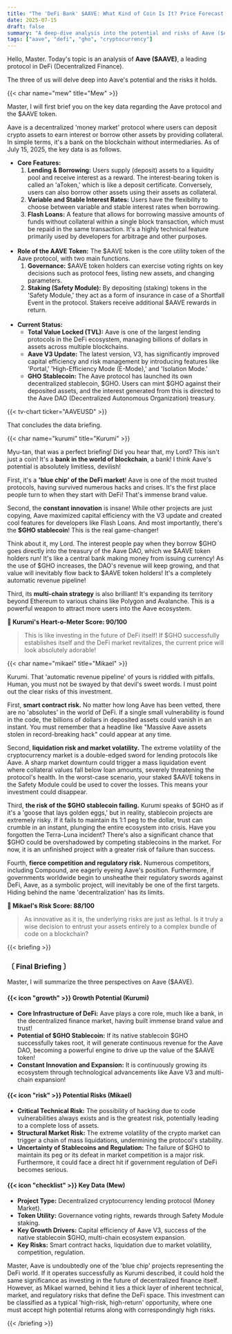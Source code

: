 ```yaml
---
title: "The 'DeFi Bank' $AAVE: What Kind of Coin Is It? Price Forecast and Analysis"
date: 2025-07-15
draft: false
summary: "A deep-dive analysis into the potential and risks of Aave ($AAVE), a leading DeFi lending protocol. Three characters engage in a sharp debate on its growth potential through its native stablecoin $GHO, and key issues like smart contract risks, liquidation, and regulatory challenges."
tags: ["aave", "defi", "gho", "cryptocurrency"]
---
```


<p>Hello, Master. Today's topic is an analysis of <strong>Aave ($AAVE)</strong>, a leading protocol in DeFi (Decentralized Finance).</p>
<p>The three of us will delve deep into Aave's potential and the risks it holds.</p>

{{< char name="mew" title="Mew" >}}
<p>Master, I will first brief you on the key data regarding the Aave protocol and the $AAVE token.</p>
<p>Aave is a decentralized 'money market' protocol where users can deposit crypto assets to earn interest or borrow other assets by providing collateral. In simple terms, it's a bank on the blockchain without intermediaries. As of July 15, 2025, the key data is as follows.</p>
<ul>
    <li><strong>Core Features:</strong>
        <ol>
            <li><strong>Lending & Borrowing:</strong> Users supply (deposit) assets to a liquidity pool and receive interest as a reward. The interest-bearing token is called an 'aToken,' which is like a deposit certificate. Conversely, users can also borrow other assets using their assets as collateral.</li>
            <li><strong>Variable and Stable Interest Rates:</strong> Users have the flexibility to choose between variable and stable interest rates when borrowing.</li>
            <li><strong>Flash Loans:</strong> A feature that allows for borrowing massive amounts of funds without collateral within a single block transaction, which must be repaid in the same transaction. It's a highly technical feature primarily used by developers for arbitrage and other purposes.</li>
        </ol>
    </li><br>
    <li><strong>Role of the AAVE Token:</strong> The $AAVE token is the core utility token of the Aave protocol, with two main functions.
        <ol>
            <li><strong>Governance:</strong> $AAVE token holders can exercise voting rights on key decisions such as protocol fees, listing new assets, and changing parameters.</li>
            <li><strong>Staking (Safety Module):</strong> By depositing (staking) tokens in the 'Safety Module,' they act as a form of insurance in case of a Shortfall Event in the protocol. Stakers receive additional $AAVE rewards in return.</li>
        </ol>
    </li><br>
    <li><strong>Current Status:</strong>
        <ul>
            <li><strong>Total Value Locked (TVL):</strong> Aave is one of the largest lending protocols in the DeFi ecosystem, managing billions of dollars in assets across multiple blockchains.</li>
            <li><strong>Aave V3 Update:</strong> The latest version, V3, has significantly improved capital efficiency and risk management by introducing features like 'Portal,' 'High-Efficiency Mode (E-Mode),' and 'Isolation Mode.'</li>
            <li><strong>GHO Stablecoin:</strong> The Aave protocol has launched its own decentralized stablecoin, $GHO. Users can mint $GHO against their deposited assets, and the interest generated from this is directed to the Aave DAO (Decentralized Autonomous Organization) treasury.</li>
        </ul>
    </li>
</ul>
{{< tv-chart ticker="AAVEUSD" >}}
<p>That concludes the data briefing.</p>

{{< char name="kurumi" title="Kurumi" >}}
<p>Myu-tan, that was a perfect briefing! Did you hear that, my Lord? This isn't just a coin! It's a <strong>bank in the world of blockchain</strong>, a bank! I think Aave's potential is absolutely limitless, devilish!</p>
<p>First, it's a <strong>'blue chip' of the DeFi market</strong>! Aave is one of the most trusted protocols, having survived numerous hacks and crises. It's the first place people turn to when they start with DeFi! That's immense brand value.</p>
<p>Second, the <strong>constant innovation</strong> is insane! While other projects are just copying, Aave maximized capital efficiency with the V3 update and created cool features for developers like Flash Loans. And most importantly, there's the <strong>$GHO stablecoin</strong>! This is the real game-changer!</p>
<p>Think about it, my Lord. The interest people pay when they borrow $GHO goes directly into the treasury of the Aave DAO, which we $AAVE token holders run! It's like a central bank making money from issuing currency! As the use of $GHO increases, the DAO's revenue will keep growing, and that value will inevitably flow back to $AAVE token holders! It's a completely automatic revenue pipeline!</p>
<p>Third, its <strong>multi-chain strategy</strong> is also brilliant! It's expanding its territory beyond Ethereum to various chains like Polygon and Avalanche. This is a powerful weapon to attract more users into the Aave ecosystem.</p>
<p><strong>💖 Kurumi's Heart-o-Meter Score: 90/100</strong></p>
<blockquote>
<p>This is like investing in the future of DeFi itself! If $GHO successfully establishes itself and the DeFi market revitalizes, the current price will look absolutely adorable!</p>
</blockquote>

{{< char name="mikael" title="Mikael" >}}
<p>Kurumi. That 'automatic revenue pipeline' of yours is riddled with pitfalls. Human, you must not be swayed by that devil's sweet words. I must point out the clear risks of this investment.</p>
<p>First, <strong>smart contract risk.</strong> No matter how long Aave has been vetted, there are no 'absolutes' in the world of DeFi. If a single small vulnerability is found in the code, the billions of dollars in deposited assets could vanish in an instant. You must remember that a headline like "Massive Aave assets stolen in record-breaking hack" could appear at any time.</p>
<p>Second, <strong>liquidation risk and market volatility.</strong> The extreme volatility of the cryptocurrency market is a double-edged sword for lending protocols like Aave. A sharp market downturn could trigger a mass liquidation event where collateral values fall below loan amounts, severely threatening the protocol's health. In the worst-case scenario, your staked $AAVE tokens in the Safety Module could be used to cover the losses. This means your investment could disappear.</p>
<p>Third, <strong>the risk of the $GHO stablecoin failing.</strong> Kurumi speaks of $GHO as if it's a 'goose that lays golden eggs,' but in reality, stablecoin projects are extremely risky. If it fails to maintain its 1:1 peg to the dollar, trust can crumble in an instant, plunging the entire ecosystem into crisis. Have you forgotten the Terra-Luna incident? There's also a significant chance that $GHO could be overshadowed by competing stablecoins in the market. For now, it is an unfinished project with a greater risk of failure than success.</p>
<p>Fourth, <strong>fierce competition and regulatory risk.</strong> Numerous competitors, including Compound, are eagerly eyeing Aave's position. Furthermore, if governments worldwide begin to unsheathe their regulatory swords against DeFi, Aave, as a symbolic project, will inevitably be one of the first targets. Hiding behind the name 'decentralization' has its limits.</p>
<p><strong>🚨 Mikael's Risk Score: 88/100</strong></p>
<blockquote>
<p>As innovative as it is, the underlying risks are just as lethal. Is it truly a wise decision to entrust your assets entirely to a complex bundle of code on a blockchain?</p>
</blockquote>

{{< briefing >}}
<h3><strong>〔 Final Briefing 〕</strong></h3>
<p>Master, I will summarize the three perspectives on Aave ($AAVE).</p>

<h4><span class="svg-icon">{{< icon "growth" >}}</span> Growth Potential (Kurumi)</h4>
<ul>
    <li><strong>Core Infrastructure of DeFi:</strong> Aave plays a core role, much like a bank, in the decentralized finance market, having built immense brand value and trust!</li>
    <li><strong>Potential of $GHO Stablecoin:</strong> If its native stablecoin $GHO successfully takes root, it will generate continuous revenue for the Aave DAO, becoming a powerful engine to drive up the value of the $AAVE token!</li>
    <li><strong>Constant Innovation and Expansion:</strong> It is continuously growing its ecosystem through technological advancements like Aave V3 and multi-chain expansion!</li>
</ul>

<h4><span class="svg-icon">{{< icon "risk" >}}</span> Potential Risks (Mikael)</h4>
<ul>
    <li><strong>Critical Technical Risk:</strong> The possibility of hacking due to code vulnerabilities always exists and is the greatest risk, potentially leading to a complete loss of assets.</li>
    <li><strong>Structural Market Risk:</strong> The extreme volatility of the crypto market can trigger a chain of mass liquidations, undermining the protocol's stability.</li>
    <li><strong>Uncertainty of Stablecoins and Regulation:</strong> The failure of $GHO to maintain its peg or its defeat in market competition is a major risk. Furthermore, it could face a direct hit if government regulation of DeFi becomes serious.</li>
</ul>

<h4><span class="svg-icon">{{< icon "checklist" >}}</span> Key Data (Mew)</h4>
<ul>
    <li><strong>Project Type:</strong> Decentralized cryptocurrency lending protocol (Money Market).</li>
    <li><strong>Token Utility:</strong> Governance voting rights, rewards through Safety Module staking.</li>
    <li><strong>Key Growth Drivers:</strong> Capital efficiency of Aave V3, success of the native stablecoin $GHO, multi-chain ecosystem expansion.</li>
    <li><strong>Key Risks:</strong> Smart contract hacks, liquidation due to market volatility, competition, regulation.</li>
</ul>

<div class="final-conclusion">
    <p>Master, Aave is undoubtedly one of the 'blue chip' projects representing the DeFi world. If it operates successfully as Kurumi described, it could hold the same significance as investing in the future of decentralized finance itself. However, as Mikael warned, behind it lies a thick layer of inherent technical, market, and regulatory risks that define the DeFi space. This investment can be classified as a typical 'high-risk, high-return' opportunity, where one must accept high potential returns along with correspondingly high risks.</p>
</div>
{{< /briefing >}}